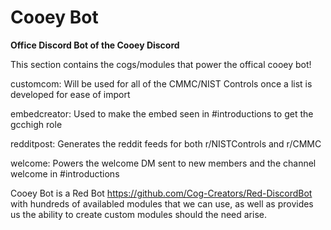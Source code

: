# Cooey Bot

**Office Discord Bot of the Cooey Discord**

This section contains the cogs/modules that power the offical cooey bot!

customcom: Will be used for all of the CMMC/NIST Controls once a list is developed for ease of import

embedcreator: Used to make the embed seen in #introductions to get the gcchigh role

redditpost: Generates the reddit feeds for both r/NISTControls and r/CMMC

welcome: Powers the welcome DM sent to new members and the channel welcome in #introductions

Cooey Bot is a Red Bot https://github.com/Cog-Creators/Red-DiscordBot with hundreds of availabled modules that we can use, as well as provides us the ability to create custom modules should the need arise.
